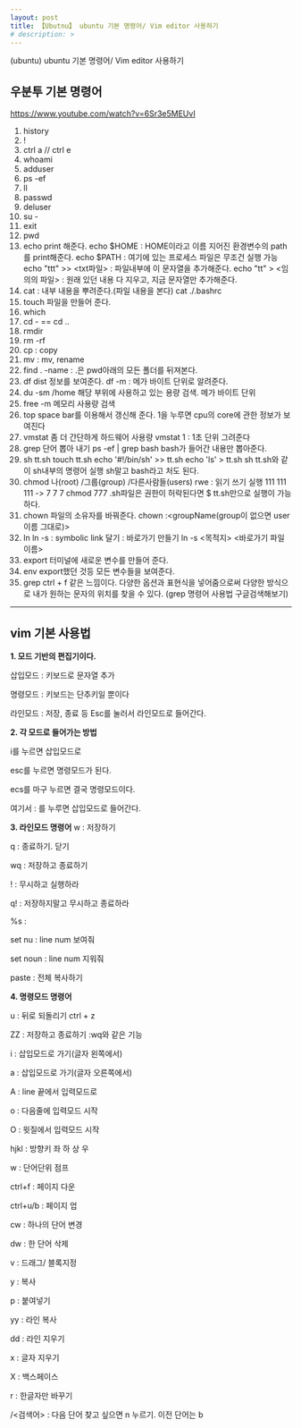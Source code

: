 ```yaml
---
layout: post
title: 【Ubutnu】 ubuntu 기본 명령어/ Vim editor 사용하기
# description: > 
---
```

(ubuntu) ubuntu 기본 명령어/ Vim editor 사용하기
## **우분투 기본 명령어** 

https://www.youtube.com/watch?v=6Sr3e5MEUvI

1. history
2. !<char>
3. ctrl a // ctrl e
4. whoami
5. adduser
6. ps -ef
7. ll
8. passwd <userName>
9. deluser <userName>
10. su - <user name>
11. exit
12. pwd
13. echo 
    print 해준다. 
    echo $HOME : HOME이라고 이름 지어진 환경변수의 path를 print해준다.
    echo $PATH : 여기에 있는 프로세스 파일은 무조건 실행 가능
    echo "ttt" >> <txt파일> : 파일내부에 이 문자열을 추가해준다. 
    echo "tt" > <임의의 파일> : 원래 있던 내용 다 지우고, 지금 문자열만 추가해준다. 
14. cat : 내부 내용을 뿌려준다.(파일 내용을 본다)
    cat ./.bashrc
15. touch <fileName test.txt>
    파일을 만들어 준다. 
16. which <program name>
17. cd - == cd ..
18. rmdir <directory _ empty>
19. rm -rf <directory name _ not empty>
20. cp : copy
21. mv : mv, rename
22. find . -name <fileName> : .은 pwd아래의 모든 폴더를 뒤져본다. 
23. df 
    dist 정보를 보여준다. df -m : 메가 바이트 단위로 알려준다.
24. du -sm /home
    해당 부위에 사용하고 있는 용량 검색. 메가 바이트 단위
25. free -m
    메모리 사용량 검색
26. top
    space bar를 이용해서 갱신해 준다.
    1을 누루면 cpu의 core에 관한 정보가 보여진다 
27. vmstat
    좀 더 간단하게 하드웨어 사용량
    vmstat 1 : 1초 단위 그려준다 
28. grep 단어 뽑아 내기
    ps -ef | grep bash
    bash가 들어간 내용만 뽑아준다. 
29. sh tt.sh
    touch tt.sh
    echo '#!/bin/sh' >> tt.sh
    echo 'ls' > tt.sh
    sh tt.sh와 같이 sh내부의 명령어 실행
    sh말고 bash라고 처도 된다. 
30. chmod 
    나(root) /그룹(group) /다른사람들(users)
    rwe : 읽기 쓰기 실행
    111 111 111 -> 7 7 7
    chmod 777 <fileName>
    .sh파일은 권한이 허락된다면 $ tt.sh만으로 실행이 가능하다. 
31. chown 
    파일의 소유자를 바꿔준다. 
    chown <userName>:<groupName(group이 없으면 user 이름 그대로)>
32. ln 
    ln -s : symbolic link 달기 : 바로가기 만들기
    ln -s <목적지> <바로가기 파일이름>
33. export
    터미널에 새로운 변수를 만들어 준다.
34. env
    export했던 것등 모든 변수들을 보여준다. 
35. grep
    ctrl + f 같은 느낌이다. 
    다양한 옵션과 표현식을 넣어줌으로써 다양한 방식으로
    내가 원하는 문자의 위치를 찾을 수 있다. (grep 명령어 사용법 구글검색해보기)

 

------

## **vim 기본 사용법**

**1. 모드 기반의 편집기이다.** 

삽입모드 : 키보드로 문자열 추가 

명령모드 : 키보드는 단추키일 뿐이다

라인모드 : 저장, 종료 등 Esc를 눌러서 라인모드로 들어간다.

 

**2. 각 모드로 들어가는 방법**

i를 누르면 삽입모드로 

esc를 누르면 명령모드가 된다.

ecs를 마구 누르면 결국 명령모드이다.

여기서 : 를 누루면 삽입모드로 들어간다. 

 

**3. 라인모드 명령어**
w : 저장하기 

q : 종료하기. 닫기

wq : 저장하고 종료하기

! : 무시하고 실행하라

q! : 저장하지말고 무시하고 종료하라

%s : 

set nu : line num 보여줘

set noun : line num 지워줘

paste : 전체 복사하기

 

**4. 명령모드 명령어**

u : 뒤로 되돌리기 ctrl + z

ZZ : 저장하고 종료하기 :wq와 같은 기능

i : 삽입모드로 가기(글자 왼쪽에서)

a : 삽입모드로 가기(글자 오른쪽에서)

A :  line 끝에서 입력모드로 

o : 다음줄에 입력모드 시작

O : 윗질에서 입력모드 시작

hjkl : 방향키 좌 하 상 우

w : 단어단위 점프

ctrl+f : 페이지 다운

ctrl+u/b : 페이지 업

cw : 하나의 단어 변경

dw : 한 단어 삭제

v : 드래그/ 블록지정

y : 복사

p : 붙여넣기

yy : 라인 복사

dd : 라인 지우기

x : 글자 지우기

X : 백스페이스

r : 한글자만 바꾸기

/<검색어> : 다음 단어 찾고 싶으면 n 누르기. 이전 단어는 b